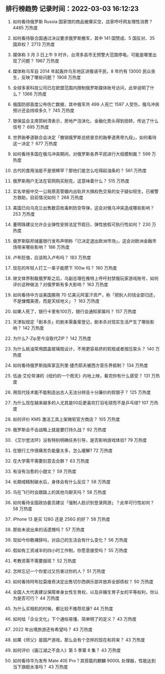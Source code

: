 
## 排行榜趋势 记录时间：2022-03-03 16:12:23
  
  1. 如何看待俄罗斯 Russia 国家馆的商品被爆买空，店家呼吁网友理性消费？ 4485 万热度
    
  2. 如何看待联合国通过决议要求俄罗斯撤军，其中 141 国赞成、5 国反对、35 国弃权？ 2713 万热度
    
  3. 媒体称 3 月 3 日上午 9 时许，台湾多县市无预警大范围停电，可能是哪里出现了问题？ 1967 万热度
    
  4. 媒体称乌军自 2014 年起轰炸乌东地区讲俄语平民，8 年约有 13000 民众丧生，反映了哪些问题？ 1908 万热度
    
  5. 全球多家科技公司已在欧盟范围内限制俄罗斯媒体账号访问，此举说明了什么？ 1366 万热度
    
  6. 俄国防部首度公布伤亡数据，其中俄军共 498 人死亡 1597 人受伤，俄乌冲突预计还会持续多久？ 745 万热度
    
  7. 银保监会主席郭树清表示，房地产泡沫化、金融化势头得到扭转，传达了什么信号？ 695 万热度
    
  8. 世界跆拳道联合会决定「撤销俄罗斯总统普京的跆拳道黑带九段」，如何看待这一决定？ 677 万热度
    
  9. 如何看待多国在俄乌冲突期间，对俄罗斯各界平民进行大规模制裁？ 599 万热度
    
  10. 古代的食用油是不是很稀罕？那他们是怎么吃得起油条的？ 561 万热度
    
  11. 俄罗斯用户无法在官网购买耐克，这意味着什么？ 515 万热度
    
  12. 实名举报中交一公局原高管婚内出轨并大搞权色交易的女子疑似轻生，已被警方救助，目前情况如何？ 268 万热度
    
  13. 美国已向乌克兰出售数百枚毒刺防空导弹，这会对俄乌冲突造成哪些影响？ 253 万热度
    
  14. 董明珠建议允许企业弹性安排法定节假日，弹性放假可执行性如何？ 230 万热度
    
  15. 俄罗斯联邦储蓄银行发布声明称「已决定退出欧洲市场」，这会对欧洲金融市场带来哪些影响？ 186 万热度
    
  16. 卢布贬值，应该购入卢布吗？ 183 万热度
    
  17. 现在的年轻人打工一辈子能攒下 100w 吗？ 180 万热度
    
  18. 继文体界制裁俄罗斯之后，乌副总理在推特上呼吁封禁俄玩家游戏账号，如何评价这种做法？对俄罗斯有多大影响？ 163 万热度
    
  19. 如何看待中方谈美国挪用 70 亿美元阿富汗资产，称「把别人的钱全部归还，不是慷慨美德，而是天经地义」？ 163 万热度
    
  20. 如果人死了，银行卡里有100万，银行会通知家属吗？ 157 万热度
    
  21. 天津拟规定「剧本杀」的剧本需备案登记，剧本杀对现实生活产生了哪些影响？ 142 万热度
    
  22. 为什么7-Zip至今没取代ZIP？ 142 万热度
    
  23. 为什么蚝油常用圆盖玻璃瓶设计，不用更容易挤的软瓶或者按压泵头？ 140 万热度
    
  24. 如何看待俄罗斯指挥家瓦列里·捷杰耶夫被西方音乐界抵制？ 134 万热度
    
  25. 伍迪·艾伦导演的《纽约的一个雨天》内地上映，看完你有什么感受？ 131 万热度
    
  26. 用现代技术能不能制造出古人无法分辨且十分廉价的假银子？ 125 万热度
    
  27. 为什么现在越来越多的人尤其是00后更喜欢打羽毛球而不是乒乓球? 107 万热度
    
  28. 如何评价 KMS 激活工具上架微软官方商店？ 105 万热度
    
  29. 俄罗斯会不会战略上就是要打持久战？ 92 万热度
    
  30. 《艾尔登法环》没有特别明确任务引导，是否影响游戏体验? 79 万热度
    
  31. 在银行工作很痛苦负能量太多，怎么缓解? 72 万热度
    
  32. 在大学需不需要刻意去合群？ 63 万热度
    
  33. 有没有治愈的小甜文？ 59 万热度
    
  34. 长期戒精制碳水后，身体会有什么反应？ 58 万热度
    
  35. 鸟在飞行时会跟路上的其他鸟聊天吗？ 58 万热度
    
  36. 如何看待全国政协委员建议「强制人脸识别登录网游」？此举可行性如何？ 58 万热度
    
  37. iPhone 13 是买 128G 还是 256G 的好？ 58 万热度
    
  38. 那些未说出来的话遗憾吗？ 57 万热度
    
  39. 现如今你敢裸辞吗，对自己的生活会有什么变化？ 56 万热度
    
  40. 假如有工资减半的四小时工作制，你愿意接受吗？ 55 万热度
    
  41. 考教资需不需要报班？ 52 万热度
    
  42. 怎样忘记一个你爱过又伤害过你的人？ 51 万热度
    
  43. 如何看待阿布拉莫维奇决定出售切尔西俱乐部并放弃全部债权？ 50 万热度
    
  44. 全国人大代表建议保障单身女性生育权，以及非婚生育子女的平等权利，你认为是否可行？ 44 万热度
    
  45. 为什么买相机的时候，都比较不推荐尼康? 44 万热度
    
  46. 如何给「企业文化」下个通俗易懂、简单明了的定义？ 43 万热度
    
  47. 2022 年出境旅游还有希望吗？ 43 万热度
    
  48. 如果《师父》是国产游戏，那么会有个怎样的现在和将来？ 43 万热度
    
  49. 如何评价《画江湖之不良人》第 5 季第 8 集？ 43 万热度
    
  50. 如何看待华为发布 Mate 40E Pro？其搭载的麒麟 9000L 处理器，性能达到当下旗舰水准吗？ 43 万热度
    